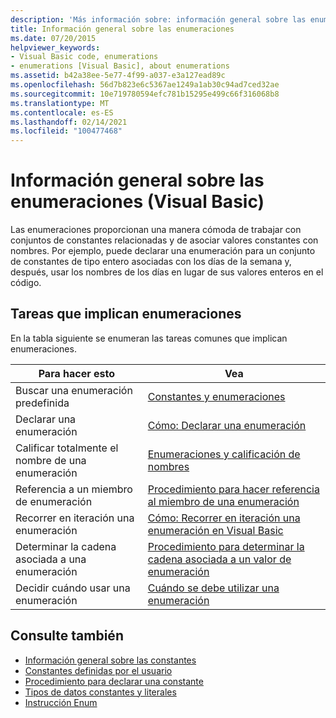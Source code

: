 ```yaml
---
description: 'Más información sobre: información general sobre las enumeraciones (Visual Basic)'
title: Información general sobre las enumeraciones
ms.date: 07/20/2015
helpviewer_keywords:
- Visual Basic code, enumerations
- enumerations [Visual Basic], about enumerations
ms.assetid: b42a38ee-5e77-4f99-a037-e3a127ead89c
ms.openlocfilehash: 56d7b823e6c5367ae1249a1ab30c94ad7ced32ae
ms.sourcegitcommit: 10e719780594efc781b15295e499c66f316068b8
ms.translationtype: MT
ms.contentlocale: es-ES
ms.lasthandoff: 02/14/2021
ms.locfileid: "100477468"
---
```

# <a name="enumerations-overview-visual-basic"></a>Información general sobre las enumeraciones (Visual Basic)

Las enumeraciones proporcionan una manera cómoda de trabajar con conjuntos de constantes relacionadas y de asociar valores constantes con nombres. Por ejemplo, puede declarar una enumeración para un conjunto de constantes de tipo entero asociadas con los días de la semana y, después, usar los nombres de los días en lugar de sus valores enteros en el código.  
  
## <a name="tasks-involving-enumerations"></a>Tareas que implican enumeraciones  

 En la tabla siguiente se enumeran las tareas comunes que implican enumeraciones.  
  
|Para hacer esto|Vea|  
|----------------|---------|  
|Buscar una enumeración predefinida|[Constantes y enumeraciones](../../../language-reference/constants-and-enumerations.md)|  
|Declarar una enumeración|[Cómo: Declarar una enumeración](how-to-declare-enumerations.md)|  
|Calificar totalmente el nombre de una enumeración|[Enumeraciones y calificación de nombres](enumerations-and-name-qualification.md)|  
|Referencia a un miembro de enumeración|[Procedimiento para hacer referencia al miembro de una enumeración](how-to-refer-to-an-enumeration-member.md)|  
|Recorrer en iteración una enumeración|[Cómo: Recorrer en iteración una enumeración en Visual Basic](how-to-iterate-through-an-enumeration.md)|  
|Determinar la cadena asociada a una enumeración|[Procedimiento para determinar la cadena asociada a un valor de enumeración](how-to-determine-the-string-associated-with-an-enumeration-value.md)|  
|Decidir cuándo usar una enumeración|[Cuándo se debe utilizar una enumeración](when-to-use-an-enumeration.md)|  
  
## <a name="see-also"></a>Consulte también

- [Información general sobre las constantes](constants-overview.md)
- [Constantes definidas por el usuario](user-defined-constants.md)
- [Procedimiento para declarar una constante](how-to-declare-a-constant.md)
- [Tipos de datos constantes y literales](constant-and-literal-data-types.md)
- [Instrucción Enum](../../../language-reference/statements/enum-statement.md)
